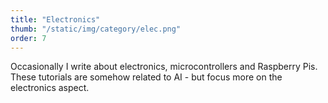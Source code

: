 ```yaml
---
title: "Electronics"
thumb: "/static/img/category/elec.png"
order: 7
---
```

Occasionally I write about electronics, microcontrollers and Raspberry Pis. These tutorials are somehow related to AI - but focus more on the electronics aspect.
